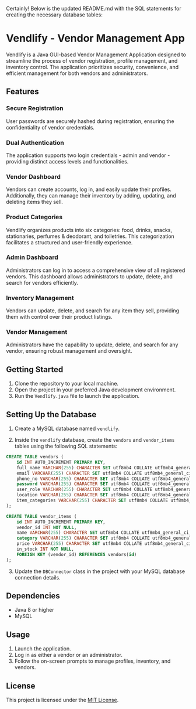 Certainly! Below is the updated README.md with the SQL statements for creating the necessary database tables:

# Vendlify - Vendor Management App

Vendlify is a Java GUI-based Vendor Management Application designed to streamline the process of vendor registration, profile management, and inventory control. The application prioritizes security, convenience, and efficient management for both vendors and administrators.

## Features

### Secure Registration

User passwords are securely hashed during registration, ensuring the confidentiality of vendor credentials.

### Dual Authentication

The application supports two login credentials - admin and vendor - providing distinct access levels and functionalities.

### Vendor Dashboard

Vendors can create accounts, log in, and easily update their profiles. Additionally, they can manage their inventory by adding, updating, and deleting items they sell.

### Product Categories

Vendlify organizes products into six categories: food, drinks, snacks, stationaries, perfumes & deodorant, and toiletries. This categorization facilitates a structured and user-friendly experience.

### Admin Dashboard

Administrators can log in to access a comprehensive view of all registered vendors. This dashboard allows administrators to update, delete, and search for vendors efficiently.

### Inventory Management

Vendors can update, delete, and search for any item they sell, providing them with control over their product listings.

### Vendor Management

Administrators have the capability to update, delete, and search for any vendor, ensuring robust management and oversight.

## Getting Started

1. Clone the repository to your local machine.
2. Open the project in your preferred Java development environment.
3. Run the `Vendlify.java` file to launch the application.

## Setting Up the Database

1. Create a MySQL database named `vendlify`.

2. Inside the `vendlify` database, create the `vendors` and `vendor_items` tables using the following SQL statements:

```sql
CREATE TABLE vendors (
    id INT AUTO_INCREMENT PRIMARY KEY,
    full_name VARCHAR(255) CHARACTER SET utf8mb4 COLLATE utf8mb4_general_ci,
    email VARCHAR(255) CHARACTER SET utf8mb4 COLLATE utf8mb4_general_ci,
    phone_no VARCHAR(255) CHARACTER SET utf8mb4 COLLATE utf8mb4_general_ci,
    password VARCHAR(255) CHARACTER SET utf8mb4 COLLATE utf8mb4_general_ci,
    user_role VARCHAR(255) CHARACTER SET utf8mb4 COLLATE utf8mb4_general_ci DEFAULT 'vendor',
    location VARCHAR(255) CHARACTER SET utf8mb4 COLLATE utf8mb4_general_ci,
    item_categories VARCHAR(255) CHARACTER SET utf8mb4 COLLATE utf8mb4_general_ci
);

CREATE TABLE vendor_items (
    id INT AUTO_INCREMENT PRIMARY KEY,
    vendor_id INT NOT NULL,
    name VARCHAR(255) CHARACTER SET utf8mb4 COLLATE utf8mb4_general_ci,
    category VARCHAR(255) CHARACTER SET utf8mb4 COLLATE utf8mb4_general_ci,
    price VARCHAR(255) CHARACTER SET utf8mb4 COLLATE utf8mb4_general_ci,
    in_stock INT NOT NULL,
    FOREIGN KEY (vendor_id) REFERENCES vendors(id)
);
```

3. Update the `DBConnector` class in the project with your MySQL database connection details.

## Dependencies

- Java 8 or higher
- MySQL

## Usage

1. Launch the application.
2. Log in as either a vendor or an administrator.
3. Follow the on-screen prompts to manage profiles, inventory, and vendors.

## License

This project is licensed under the [MIT License](LICENSE).

